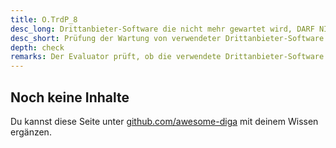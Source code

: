 ```yaml
---
title: O.TrdP_8
desc_long: Drittanbieter-Software die nicht mehr gewartet wird, DARF NICHT verwendet werden.
desc_short: Prüfung der Wartung von verwendeter Drittanbieter-Software.
depth: check
remarks: Der Evaluator prüft, ob die verwendete Drittanbieter-Software aktiv gepflegt wird. Eine Software gilt als nicht mehr gewartet, sofern sicherheitskritische Verwundbarkeiten bekannt sind, jedoch nicht innerhalb einer angemessenen Frist mitigiert worden sind.
---
```


## Noch keine Inhalte

Du kannst diese Seite unter [github.com/awesome-diga](https://github.com/awesome-diga/tr-faq) mit deinem Wissen ergänzen.
